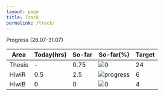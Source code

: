 ```yaml
---
layout: page
title: Track
permalink: /track/
---
```


 Progress (26.07-31.07)

|Area|Today(hrs)|So-far|So-far(%)|Target|
|---|---|---|---|---|
|Thesis|-|0.75|![0](https://progress-bar.dev/3/ "progress")|24|
|HiwiR|0.5|2.5| ![](https://progress-bar.dev/40/ "progress")|6|
|HiwiB|0|0|![0](https://progress-bar.dev/0/ "progress")|4|
